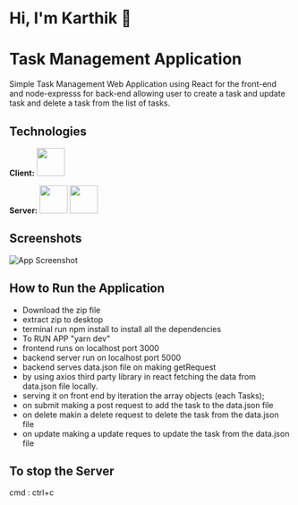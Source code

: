




# Hi, I'm Karthik 👋

# Task Management Application
Simple Task Management Web Application using React for the front-end and node-expresss for back-end  allowing user to create a task and update task and delete a task from the list of tasks.



## Technologies

**Client:** <img width="50px" src="https://ik.imagekit.io/ybyfbcvb8/science.png?updatedAt=1692968478464"/>

**Server:** <img width="50px" src="https://ik.imagekit.io/ybyfbcvb8/nodejs.png?updatedAt=1692968478442"/> <img width="50px" src="https://ik.imagekit.io/ybyfbcvb8/expressjs_logo_icon_169185.png?updatedAt=1692968478434"/>

## Screenshots

![App Screenshot](https://ik.imagekit.io/ybyfbcvb8/Calculator%2026-08-2023%2016_31_25.png?updatedAt=1693047832774)



## How to Run the Application

- Download the zip file 
- extract zip to desktop
- terminal run npm install to install all the dependencies
- To RUN APP "yarn dev"
- frontend runs on localhost port 3000
- backend server run on localhost  port 5000
- backend serves  data.json file on making getRequest
- by using axios third party library in react fetching the data from data.json file locally.
- serving it on front end by iteration the array objects (each Tasks);
- on submit making a post request to add the task to the data.json file
- on delete makin a delete request to delete the task from the data.json file
- on update making a update reques to update the task from the data.json file
  
## To stop the Server
cmd : ctrl+c



